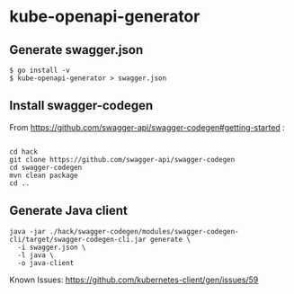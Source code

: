 # kube-openapi-generator

## Generate swagger.json

```console
$ go install -v
$ kube-openapi-generator > swagger.json
```

## Install swagger-codegen

From https://github.com/swagger-api/swagger-codegen#getting-started :

```console

cd hack
git clone https://github.com/swagger-api/swagger-codegen
cd swagger-codegen
mvn clean package
cd ..
```

## Generate Java client

```console
java -jar ./hack/swagger-codegen/modules/swagger-codegen-cli/target/swagger-codegen-cli.jar generate \
  -i swagger.json \
  -l java \
  -o java-client
```

Known Issues:
https://github.com/kubernetes-client/gen/issues/59
